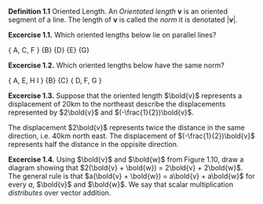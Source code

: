 **Definition 1.1** Oriented Length. An *Orientated length* **v** is an oriented segment of a line.  The length of **v** is called the *norm* it is denotated |**v**|.

**Excercise 1.1.** Which oriented lengths below lie on parallel lines?

{ A, C, F } {B} {D} {E} {G}

**Excercise 1.2.** Which oriented lengths below have the same norm?

{ A, E, H I } {B} {C} { D, F, G }

**Excercise 1.3.** Suppose that the oriented length $\bold{v}$ represents a displacement of 20km to the northeast describe the displacements represented by $2\bold{v}$ and $(-\frac{1}{2})\bold{v}$.

The displacement $2\bold{v}$ represents twice the distance in the same direction, i.e. 40km north east.  The displacement of $(-\frac{1}{2})\bold{v}$ represents half the distance in the oppisite direction.

**Excercise 1.4.** Using $\bold{v}$ and $\bold{w}$ from Figure 1.10, draw a diagram showing that $2(\bold{v} + \bold{w}) = 2\bold{v} + 2\bold{w}$. The general rule is that $a(\bold{v} + \bold{w}) = a\bold{v} + a\bold{w}$ for every $a$, $\bold{v}$ and $\bold{w}$.  We say that scalar multiplication *distributes* over vector addition.

